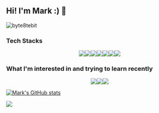 ## Hi! I'm Mark :) 👋

![byte8tebit](https://user-images.githubusercontent.com/46216456/115349164-77da0f80-a1ee-11eb-8b4b-698eaeb7db70.png)

### Tech Stacks

<p align="center">
  <img src="https://img.shields.io/badge/HTML5-E34F26?style=for-the-badge&logo=html5&logoColor=white"/><img src="https://img.shields.io/badge/CSS3-1572B6?style=for-the-badge&logo=css3&logoColor=white"/><img src="https://img.shields.io/badge/Javascript-F7DF1E?style=for-the-badge&logo=Javascript&logoColor=white"/><img src="https://img.shields.io/badge/typescript-3178C6?style=for-the-badge&logo=typescript&logoColor=white"/><img src="https://img.shields.io/badge/ReactJS-61DAFB?style=for-the-badge&logo=React&logoColor=blue"/><img src="https://img.shields.io/badge/redux-764ABC?style=for-the-badge&logo=redux&logoColor=white"/><img src="https://img.shields.io/badge/Angular8-DD0031?style=for-the-badge&logo=Angular&logoColor=white"/>
</p>

### What I'm interested in and trying to learn recently

<p align="center">
  <img src="https://img.shields.io/badge/Node.js-339933?style=for-the-badge&logo=Node.js&logoColor=white"/><img src="https://img.shields.io/badge/AmazonAWS-232F3E?style=for-the-badge&logo=amazon aws&logoColor=white"/><img src="https://img.shields.io/badge/python-3776AB?style=for-the-badge&logo=python&logoColor=white"/>
</P>

[![Mark's GitHub stats](https://github-readme-stats.vercel.app/api?username=mark-yoo&show_icons=true&theme=dracula&hide=contribs&include_all_commits=true)](https://github.com/mark-yoo/github-readme-stats)

<a href="https://github.com/mark-yoo/github-readme-stats">
  <img align="center" src="https://github-readme-stats.vercel.app/api/pin/?username=anuraghazra&repo=github-readme-stats" />
</a>
<!--
**Mark-Yoo/Mark-Yoo** is a ✨ _special_ ✨ repository because its `README.md` (this file) appears on your GitHub profile.

Here are some ideas to get you started:

- 🔭 I’m currently working on ...
- 🌱 I’m currently learning ...
- 👯 I’m looking to collaborate on ...
- 🤔 I’m looking for help with ...
- 💬 Ask me about ...
- 📫 How to reach me: ...
- 😄 Pronouns: ...
- ⚡ Fun fact: ...
  -->
